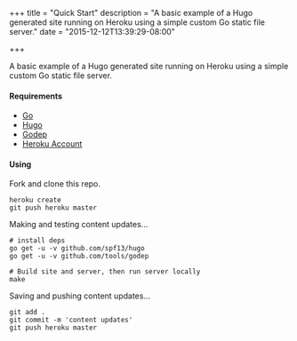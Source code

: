 +++
title       = "Quick Start"
description = "A basic example of a Hugo generated site running on Heroku using a simple custom Go static file server."
date        = "2015-12-12T13:39:29-08:00"

+++

A basic example of a Hugo generated site running on Heroku using a simple custom Go static file server.

<!--more-->

#### Requirements

- [Go]
- [Hugo]
- [Godep]
- [Heroku Account]

#### Using

Fork and clone this repo.

```
heroku create
git push heroku master
```

Making and testing content updates...

```
# install deps
go get -u -v github.com/spf13/hugo
go get -u -v github.com/tools/godep

# Build site and server, then run server locally
make
```

Saving and pushing content updates...

```
git add .
git commit -m 'content updates'
git push heroku master
```


[Go]: https://golang.org/
[Hugo]: https://gohugo.io/
[Godep]: https://github.com/tools/godep
[Heroku Account]: https://www.heroku.com/
